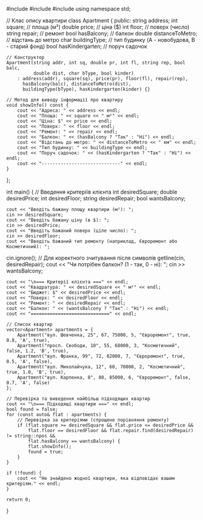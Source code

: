 
#include <iostream>
#include <string>
#include <vector>
using namespace std;

// Клас опису квартири
class Apartment {
public:
    string address;
    int square;             // площа (м²)
    double price;           // ціна ($)
    int floor;              // поверх (число)
    string repair;          // ремонт
    bool hasBalcony;        // балкон
    double distanceToMetro; // відстань до метро
    char buildingType;      // тип будинку (A - новобудова, B - старий фонд)
    bool hasKindergarten;   // поруч садочок

    // Конструктор
    Apartment(string addr, int sq, double pr, int fl, string rep, bool balc,
              double dist, char bType, bool kinder)
        : address(addr), square(sq), price(pr), floor(fl), repair(rep),
          hasBalcony(balc), distanceToMetro(dist),
          buildingType(bType), hasKindergarten(kinder) {}

    // Метод для виводу інформації про квартиру
    void showInfo() const {
        cout << "Адреса: " << address << endl;
        cout << "Площа: " << square << " м²" << endl;
        cout << "Ціна: $" << price << endl;
        cout << "Поверх: " << floor << endl;
        cout << "Ремонт: " << repair << endl;
        cout << "Балкон: " << (hasBalcony ? "Так" : "Ні") << endl;
        cout << "Відстань до метро: " << distanceToMetro << " км" << endl;
        cout << "Тип будинку: " << buildingType << endl;
        cout << "Поруч садочок: " << (hasKindergarten ? "Так" : "Ні") << endl;
        cout << "-----------------------------" << endl;
    }
};

int main() {
    // Введення критеріїв клієнта
    int desiredSquare;
    double desiredPrice;
    int desiredFloor;
    string desiredRepair;
    bool wantsBalcony;

    cout << "Введіть бажану площу квартири (м²): ";
    cin >> desiredSquare;
    cout << "Введіть бажану ціну (в $): ";
    cin >> desiredPrice;
    cout << "Введіть бажаний поверх (ціле число): ";
    cin >> desiredFloor;
    cout << "Введіть бажаний тип ремонту (наприклад, Євроремонт або Косметичний): ";
cin.ignore();  // Для коректного зчитування після символів
    getline(cin, desiredRepair);
    cout << "Чи потрібен балкон? (1 - так, 0 - ні): ";
    cin >> wantsBalcony;

    cout << "\n=== Критерії клієнта ===" << endl;
    cout << "Квадратура: " << desiredSquare << " м²" << endl;
    cout << "Бюджет: $" << desiredPrice << endl;
    cout << "Поверх: " << desiredFloor << endl;
    cout << "Ремонт: " << desiredRepair << endl;
    cout << "Балкон: " << (wantsBalcony ? "Так" : "Ні") << endl;
    cout << "=============================" << endl;

    // Список квартир
    vector<Apartment> apartments = {
        Apartment("вул. Шевченка, 25", 67, 75000, 5, "Євроремонт", true, 0.8, 'A', true),
        Apartment("просп. Свободи, 10", 55, 68000, 3, "Косметичний", false, 1.2, 'B', true),
        Apartment("вул. Франка, 99", 72, 82000, 7, "Євроремонт", true, 0.5, 'A', false),
        Apartment("вул. Миколайчука, 12", 60, 70000, 2, "Косметичний", true, 1.0, 'B', true),
        Apartment("вул. Карпенка, 8", 80, 85000, 6, "Євроремонт", false, 0.7, 'A', false)
    };

    // Перевірка та виведення найбільш підходящих квартир
    cout << "\n=== Підходящі квартири ===" << endl;
    bool found = false;
    for (const auto& flat : apartments) {
        // Перевірка за критеріями (спрощене порівняння ремонту)
        if (flat.square >= desiredSquare && flat.price <= desiredPrice &&
            flat.floor == desiredFloor && flat.repair.find(desiredRepair) != string::npos &&
            flat.hasBalcony == wantsBalcony) {
            flat.showInfo();
            found = true;
        }
    }

    if (!found) {
        cout << "Не знайдено жодної квартири, яка відповідає вашим критеріям." << endl;
    }

    return 0;
}